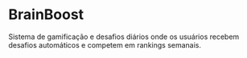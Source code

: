 # BrainBoost
 Sistema de gamificação e desafios diários onde os usuários recebem desafios automáticos e  competem em rankings semanais.
